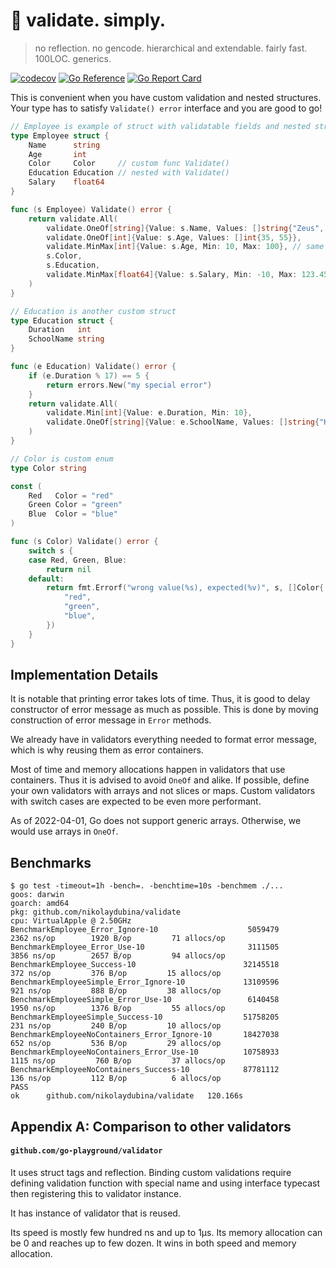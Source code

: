 # 🥬 validate. simply.

> no reflection. no gencode. hierarchical and extendable. fairly fast. 100LOC. generics.

[![codecov](https://codecov.io/gh/nikolaydubina/validate/branch/main/graph/badge.svg?token=76JC6fX7DP)](https://codecov.io/gh/nikolaydubina/validate)
[![Go Reference](https://pkg.go.dev/badge/github.com/nikolaydubina/validate.svg)](https://pkg.go.dev/github.com/nikolaydubina/validate)
[![Go Report Card](https://goreportcard.com/badge/github.com/nikolaydubina/validate)](https://goreportcard.com/report/github.com/nikolaydubina/validate)

This is convenient when you have custom validation and nested structures.  
Your type has to satisfy `Validate() error` interface and you are good to go!

```go
// Employee is example of struct with validatable fields and nested structure
type Employee struct {
	Name      string
	Age       int
	Color     Color     // custom func Validate()
	Education Education // nested with Validate()
	Salary    float64
}

func (s Employee) Validate() error {
	return validate.All(
		validate.OneOf[string]{Value: s.Name, Values: []string{"Zeus", "Hera"}},
		validate.OneOf[int]{Value: s.Age, Values: []int{35, 55}},
		validate.MinMax[int]{Value: s.Age, Min: 10, Max: 100}, // same field validated again
		s.Color,
		s.Education,
		validate.MinMax[float64]{Value: s.Salary, Min: -10, Max: 123.456},
	)
}

// Education is another custom struct
type Education struct {
	Duration   int
	SchoolName string
}

func (e Education) Validate() error {
	if (e.Duration % 17) == 5 {
		return errors.New("my special error")
	}
	return validate.All(
		validate.Min[int]{Value: e.Duration, Min: 10},
		validate.OneOf[string]{Value: e.SchoolName, Values: []string{"KAIST", "Stanford"}},
	)
}

// Color is custom enum
type Color string

const (
	Red   Color = "red"
	Green Color = "green"
	Blue  Color = "blue"
)

func (s Color) Validate() error {
	switch s {
	case Red, Green, Blue:
		return nil
	default:
		return fmt.Errorf("wrong value(%s), expected(%v)", s, []Color{
			"red",
			"green",
			"blue",
		})
	}
}
```

## Implementation Details

It is notable that printing error takes lots of time. 
Thus, it is good to delay constructor of error message as much as possible.
This is done by moving construction of error message in `Error` methods.

We already have in validators everything needed to format error message, which is why reusing them as error containers.

Most of time and memory allocations happen in validators that use containers.
Thus it is advised to avoid `OneOf` and alike.
If possible, define your own validators with arrays and not slices or maps.
Custom validators with switch cases are expected to be even more performant.

As of 2022-04-01, Go does not support generic arrays. Otherwise, we would use arrays in `OneOf`.

## Benchmarks

```
$ go test -timeout=1h -bench=. -benchtime=10s -benchmem ./...
goos: darwin
goarch: amd64
pkg: github.com/nikolaydubina/validate
cpu: VirtualApple @ 2.50GHz
BenchmarkEmployee_Error_Ignore-10                	 5059479	      2362 ns/op	    1920 B/op	      71 allocs/op
BenchmarkEmployee_Error_Use-10                   	 3111505	      3856 ns/op	    2657 B/op	      94 allocs/op
BenchmarkEmployee_Success-10                     	32145518	       372 ns/op	     376 B/op	      15 allocs/op
BenchmarkEmployeeSimple_Error_Ignore-10          	13109596	       921 ns/op	     888 B/op	      38 allocs/op
BenchmarkEmployeeSimple_Error_Use-10             	 6140458	      1950 ns/op	    1376 B/op	      55 allocs/op
BenchmarkEmployeeSimple_Success-10               	51758205	       231 ns/op	     240 B/op	      10 allocs/op
BenchmarkEmployeeNoContainers_Error_Ignore-10    	18427038	       652 ns/op	     536 B/op	      29 allocs/op
BenchmarkEmployeeNoContainers_Error_Use-10       	10758933	      1115 ns/op	     760 B/op	      37 allocs/op
BenchmarkEmployeeNoContainers_Success-10         	87781112	       136 ns/op	     112 B/op	       6 allocs/op
PASS
ok  	github.com/nikolaydubina/validate	120.166s
```

## Appendix A: Comparison to other validators

#### `github.com/go-playground/validator`

It uses struct tags and reflection.
Binding custom validations require defining validation function with special name and using interface typecast then registering this to validator instance.

It has instance of validator that is reused.

Its speed is mostly few hundred ns and up to 1µs.
Its memory allocation can be 0 and reaches up to few dozen.
It wins in both speed and memory allocation.
